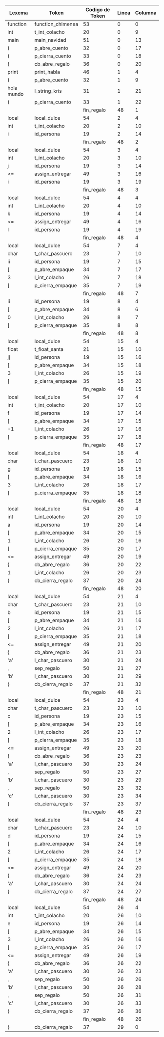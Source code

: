 | Lexema     | Token             | Codigo de Token | Linea | Columna |
| ---------- | ----------------- | --------------- | ----- | ------- |
| function   | function_chimenea | 53              | 0     | 0       |
| int        | t_int_colacho     | 20              | 0     | 9       |
| main       | main_navidad      | 51              | 0     | 13      |
| (          | p_abre_cuento     | 32              | 0     | 17      |
| )          | p_cierra_cuento   | 33              | 0     | 18      |
| {          | cb_abre_regalo    | 36              | 0     | 20      |
| print      | print_habla       | 46              | 1     | 4       |
| (          | p_abre_cuento     | 32              | 1     | 9       |
| hola mundo | l_string_kris     | 31              | 1     | 21      |
| )          | p_cierra_cuento   | 33              | 1     | 22      |
| |          | fin_regalo        | 48              | 1     | 23      |
| local      | local_dulce       | 54              | 2     | 4       |
| int        | t_int_colacho     | 20              | 2     | 10      |
| i          | id_persona        | 19              | 2     | 14      |
| |          | fin_regalo        | 48              | 2     | 15      |
| local      | local_dulce       | 54              | 3     | 4       |
| int        | t_int_colacho     | 20              | 3     | 10      |
| j          | id_persona        | 19              | 3     | 14      |
| <=         | assign_entregar   | 49              | 3     | 16      |
| i          | id_persona        | 19              | 3     | 19      |
| |          | fin_regalo        | 48              | 3     | 20      |
| local      | local_dulce       | 54              | 4     | 4       |
| int        | t_int_colacho     | 20              | 4     | 10      |
| k          | id_persona        | 19              | 4     | 14      |
| <=         | assign_entregar   | 49              | 4     | 16      |
| l          | id_persona        | 19              | 4     | 19      |
| |          | fin_regalo        | 48              | 4     | 20      |
| local      | local_dulce       | 54              | 7     | 4       |
| char       | t_char_pascuero   | 23              | 7     | 10      |
| ii         | id_persona        | 19              | 7     | 15      |
| [          | p_abre_empaque    | 34              | 7     | 17      |
| 3          | l_int_colacho     | 26              | 7     | 18      |
| ]          | p_cierra_empaque  | 35              | 7     | 19      |
| |          | fin_regalo        | 48              | 7     | 20      |
| ii         | id_persona        | 19              | 8     | 4       |
| [          | p_abre_empaque    | 34              | 8     | 6       |
| 0          | l_int_colacho     | 26              | 8     | 7       |
| ]          | p_cierra_empaque  | 35              | 8     | 8       |
| |          | fin_regalo        | 48              | 8     | 9       |
| local      | local_dulce       | 54              | 15    | 4       |
| float      | t_float_santa     | 21              | 15    | 10      |
| jj         | id_persona        | 19              | 15    | 16      |
| [          | p_abre_empaque    | 34              | 15    | 18      |
| 3          | l_int_colacho     | 26              | 15    | 19      |
| ]          | p_cierra_empaque  | 35              | 15    | 20      |
| |          | fin_regalo        | 48              | 15    | 21      |
| local      | local_dulce       | 54              | 17    | 4       |
| int        | t_int_colacho     | 20              | 17    | 10      |
| f          | id_persona        | 19              | 17    | 14      |
| [          | p_abre_empaque    | 34              | 17    | 15      |
| -1         | l_int_colacho     | 26              | 17    | 16      |
| ]          | p_cierra_empaque  | 35              | 17    | 18      |
| |          | fin_regalo        | 48              | 17    | 19      |
| local      | local_dulce       | 54              | 18    | 4       |
| char       | t_char_pascuero   | 23              | 18    | 10      |
| g          | id_persona        | 19              | 18    | 15      |
| [          | p_abre_empaque    | 34              | 18    | 16      |
| 3          | l_int_colacho     | 26              | 18    | 17      |
| ]          | p_cierra_empaque  | 35              | 18    | 18      |
| |          | fin_regalo        | 48              | 18    | 19      |
| local      | local_dulce       | 54              | 20    | 4       |
| int        | t_int_colacho     | 20              | 20    | 10      |
| a          | id_persona        | 19              | 20    | 14      |
| [          | p_abre_empaque    | 34              | 20    | 15      |
| 1          | l_int_colacho     | 26              | 20    | 16      |
| ]          | p_cierra_empaque  | 35              | 20    | 17      |
| <=         | assign_entregar   | 49              | 20    | 19      |
| {          | cb_abre_regalo    | 36              | 20    | 22      |
| 1          | l_int_colacho     | 26              | 20    | 23      |
| }          | cb_cierra_regalo  | 37              | 20    | 24      |
| |          | fin_regalo        | 48              | 20    | 25      |
| local      | local_dulce       | 54              | 21    | 4       |
| char       | t_char_pascuero   | 23              | 21    | 10      |
| b          | id_persona        | 19              | 21    | 15      |
| [          | p_abre_empaque    | 34              | 21    | 16      |
| 2          | l_int_colacho     | 26              | 21    | 17      |
| ]          | p_cierra_empaque  | 35              | 21    | 18      |
| <=         | assign_entregar   | 49              | 21    | 20      |
| {          | cb_abre_regalo    | 36              | 21    | 23      |
| 'a'        | l_char_pascuero   | 30              | 21    | 24      |
| ,          | sep_regalo        | 50              | 21    | 27      |
| 'b'        | l_char_pascuero   | 30              | 21    | 29      |
| }          | cb_cierra_regalo  | 37              | 21    | 32      |
| |          | fin_regalo        | 48              | 21    | 33      |
| local      | local_dulce       | 54              | 23    | 4       |
| char       | t_char_pascuero   | 23              | 23    | 10      |
| c          | id_persona        | 19              | 23    | 15      |
| [          | p_abre_empaque    | 34              | 23    | 16      |
| 2          | l_int_colacho     | 26              | 23    | 17      |
| ]          | p_cierra_empaque  | 35              | 23    | 18      |
| <=         | assign_entregar   | 49              | 23    | 20      |
| {          | cb_abre_regalo    | 36              | 23    | 23      |
| 'a'        | l_char_pascuero   | 30              | 23    | 24      |
| ,          | sep_regalo        | 50              | 23    | 27      |
| 'b'        | l_char_pascuero   | 30              | 23    | 29      |
| ,          | sep_regalo        | 50              | 23    | 32      |
| 'c'        | l_char_pascuero   | 30              | 23    | 34      |
| }          | cb_cierra_regalo  | 37              | 23    | 37      |
| |          | fin_regalo        | 48              | 23    | 38      |
| local      | local_dulce       | 54              | 24    | 4       |
| char       | t_char_pascuero   | 23              | 24    | 10      |
| d          | id_persona        | 19              | 24    | 15      |
| [          | p_abre_empaque    | 34              | 24    | 16      |
| 2          | l_int_colacho     | 26              | 24    | 17      |
| ]          | p_cierra_empaque  | 35              | 24    | 18      |
| <=         | assign_entregar   | 49              | 24    | 20      |
| {          | cb_abre_regalo    | 36              | 24    | 23      |
| 'a'        | l_char_pascuero   | 30              | 24    | 24      |
| }          | cb_cierra_regalo  | 37              | 24    | 27      |
| |          | fin_regalo        | 48              | 24    | 28      |
| local      | local_dulce       | 54              | 26    | 4       |
| int        | t_int_colacho     | 20              | 26    | 10      |
| e          | id_persona        | 19              | 26    | 14      |
| [          | p_abre_empaque    | 34              | 26    | 15      |
| 3          | l_int_colacho     | 26              | 26    | 16      |
| ]          | p_cierra_empaque  | 35              | 26    | 17      |
| <=         | assign_entregar   | 49              | 26    | 19      |
| {          | cb_abre_regalo    | 36              | 26    | 22      |
| 'a'        | l_char_pascuero   | 30              | 26    | 23      |
| ,          | sep_regalo        | 50              | 26    | 26      |
| 'b'        | l_char_pascuero   | 30              | 26    | 28      |
| ,          | sep_regalo        | 50              | 26    | 31      |
| 'c'        | l_char_pascuero   | 30              | 26    | 33      |
| }          | cb_cierra_regalo  | 37              | 26    | 36      |
| |          | fin_regalo        | 48              | 26    | 37      |
| }          | cb_cierra_regalo  | 37              | 29    | 0       |
